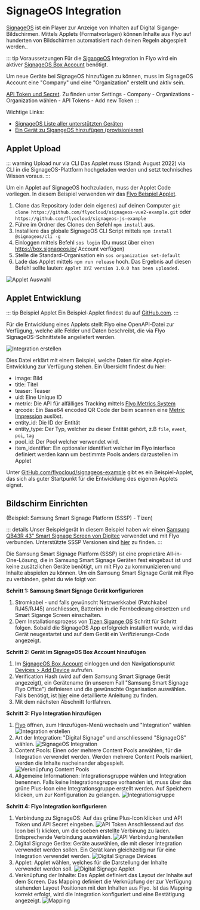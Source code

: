 # SignageOS Integration

[SignageOS](https://www.signageos.io/) ist ein Player zur Anzeige von Inhalten auf Digital Sigange-Bildschirmen. Mittels Applets (Formatvorlagen) können Inhalte aus Flyo auf hunderten von Bildschirmen automatisiert nach deinen Regeln abgespielt werden..

::: tip Voraussetzungen
 Für die [SigangeOS](https://signageos.io) Integration in Flyo wird ein aktiver [SignageOS Box Account](https://box.signageos.io/) benötigt.

Um neue Geräte bei SignageOS hinzufügen zu können, muss im SignageOS Account eine "Company" und eine "Organization" erstellt und aktiv sein.

[API Token und Secret](https://box.signageos.io). Zu finden unter Settings - Company - Organizations - Organization wählen - API Tokens - Add new Token
:::

Wichtige Links:

+ [SignageOS Liste aller unterstützten Geräten](https://www.signageos.io/supported-devices/)
+ [Ein Gerät zu SigangeOS hinzufügen (provisionieren)](https://docs.signageos.io/provisioning)

## Applet Upload

::: warning Upload nur via CLI
Das Applet muss (Stand: August 2022) via CLI in die SignageOS-Plattform hochgeladen werden und setzt technisches Wissen voraus.
:::

Um ein Applet auf SignageOS hochzuladen, muss der Applet Code vorliegen. In diesem Beispiel verwenden wir das [Flyo Beispiel Applet](https://github.com/flyocloud/signageos-example).

1. Clone das Repository (oder dein eigenes) auf deinen Computer `git clone https://github.com/flyocloud/signageos-vue2-example.git` oder `https://github.com/flyocloud/signageos-js-example`
2. Führe im Ordner des Clones den Befehl `npm install` aus.
3. Installiere das globale SignageOS CLI Script mittels `npm install @signageos/cli -g`
4. Einloggen mittels Befehl `sos login` (Du musst über einen https://box.signageos.io/ Account verfügen)
5. Stelle die Standard-Organisation ein `sos organization set-default`
6. Lade das Applet mittels `npm run release` hoch. Das Ergebnis auf diesen Befehl sollte lauten: `Applet XYZ version 1.0.0 has been uploaded.`

![Applet Auswahl](assets/signageOS/applet-name.png)

## Applet Entwicklung

::: tip Beispiel Applet
Ein Beispiel-Applet findest du auf [GitHub.com](https://github.com/flyocloud/signageos-vue2-example).
:::

Für die Entwicklung eines Applets stellt Flyo eine OpenAPI-Datei zur Verfügung, welche alle Felder und Daten beschreibt, die via Flyo SignageOS-Schnittstelle angeliefert werden.

![Integration erstellen](assets/signageOS/openapi.png)

Dies Datei erklärt mit einem Beispiel, welche Daten für eine Applet-Entwicklung zur Verfügung stehen. Ein Übersicht findest du hier:

+ image: Bild
+ title: Titel
+ teaser: Teaser
+ uid: Eine Unique ID
+ metric: Die API für alfälliges Tracking mittels [Flyo Metrics System](/infos/metrics.md)
+ qrcode: Ein Base64 encoded QR Code der beim scannen eine [Metric Impression](/infos/metrics.md) auslöst.
+ entity_id: Die ID der Entität
+ entity_type: Der Typ, welcher zu dieser Entität gehört, z.B `file`, `event`, `poi`, `tag`
+ pool_id: Der Pool welcher verwendet wird.
+ item_identifier: Ein optionaler identifiert welcher im Flyo interface definiert werden kann um bestimmte Pools anders darzustellen im Applet

Unter [GitHub.com/flyocloud/signageos-example](https://github.com/flyocloud/signageos-example) gibt es ein Beispiel-Applet, das sich als guter Startpunkt für die Entwicklung des eigenen Applets eignet.

## Bildschirm Einrichten 

(Beispiel: Samsung Smart Signage Platform (SSSP) - Tizen)

::: details Unser Beispielgerät 
In diesem Beispiel haben wir einen [Samsung QB43R 43" Smart Signage Screen von Digitec](https://www.digitec.ch/de/s1/product/samsung-qb43r-43-3840-x-2160-pixels-digital-signage-11206798) verwendet und mit Flyo verbunden. Unterstützte SSSP Versionen sind [hier]( https://www.signageos.io/supported-devices/samsung-sssp-tizen) zu finden.
:::

Die Samsung Smart Signage Platform (SSSP) ist eine proprietäre All-in-One-Lösung, die in Samsung Smart Signage Geräten fest eingebaut ist und keine zusätzlichen Geräte benötigt, um mit Flyo zu kommunizieren und Inhalte abspielen zu können. Um ein Samsung Smart Signage Gerät mit Flyo zu verbinden, gehst du wie folgt vor:

**Schritt 1: Samsung Smart Signage Gerät konfigurieren**

1. Stromkabel - und falls gewünscht Netzwerkkabel (Patchkabel RJ45/RJ45) anschliessen, Batterien in die Fernbedieung einsetzen und Smart Sigange Screen einschalten.
2. Dem Installationsprozess von [Tizen Sigange OS](https://docs.signageos.io/provisioning/device-provisioning-tizen) Schritt für Schritt folgen. Sobald die SignageOS App erfolgreich installiert wurde, wird das Gerät neugestartet und auf dem Gerät ein Verifizierungs-Code angezeigt.

**Schritt 2: Gerät im SignageOS Box Account hinzufügen**

1. Im [SignageOS Box Account](https://box.signageos.io/) einloggen und den Navigationspunkt [Devices > Add Device](https://box.signageos.io/devices/new) aufrufen.
2. Verification Hash (wird auf dem Samsung Smart Signage Gerät angezeigt), ein Gerätename (in unserem Fall "Samsung Smart Signage Flyo Office") definieren und die gewünschte Organisation auswählen. Falls benötigt, ist [hier](https://docs.signageos.io/knowledge-base/how-to-provision-device-with-cloud) eine detaillierte Anleitung zu finden.
3. Mit dem nächsten Abschnitt fortfahren.

**Schritt 3: Flyo Integration hinzufügen**

1. [Flyo](https://flyo.cloud) öffnen, zum Hinzufügen-Menü wechseln und "Integration" wählen
![Integration erstellen](assets/signageOS/add-integration-step1.png)
2. Art der Integration: "Digital Signage" und anschliessend "SignageOS" wählen.
![SignageOS Integration](assets/signageOS/add-integration-step2.png)
3. Content Pools: Einen oder mehrere Content Pools anwählen, für die Integration verwendet werden. Werden mehrere Content Pools markiert, werden die Inhalte nacheinander abgespielt.
![Verknüpfung Content Pools](assets/signageOS/add-integration-step3.png)
4. Allgemeine Informationen: Integrationsgruppe wählen und Integration benennen. Falls keine Integrationsgruppe vorhanden ist, muss über das grüne Plus-Icon eine Integrationsgruppe erstellt werden. Auf Speichern klicken, um zur Konfiguration zu gelangen.
![Integrationsgruppe](assets/signageOS/add-integration-step4.png)

**Schritt 4: Flyo Integration konfigurieren**

1. Verbindung zu SignageOS: Auf das grüne Plus-Icon klicken und API Token und API Secret eingeben.
![API Token](assets/signageOS/add-integration-step5.png)
Anschliessend auf das Icon bei 1) klicken, um die soeben erstellte Verbinung zu laden. Entsprechende Verbindung auswählen.
![API Verbindung herstellen](assets/signageOS/add-integration-step6.png)
2. Digital Signage Geräte: Geräte auswählen, die mit dieser Integration verwendet werden sollen. Ein Gerät kann gleichzeitig nur für eine Integration verwendet werden.
![Digital Signage Devices](assets/signageOS/add-integration-step7.png)
3. Applet: Applet wählen, welches für die Darstellung der Inhalte verwendet werden soll.
![Digital Signage Applet](assets/signageOS/add-integration-step8.png)
4. Verknüpfung der Inhalte: Das Applet definiert das Layout der Inhalte auf dem Screen. Das Mapping definiert die Verknüpfung der zur Verfügung stehenden Layout Positionen mit den Inhalten aus Flyo. Ist das Mapping korrekt erfolgt, wird die Integration konfiguriert und eine Bestätigung angezeigt.
![Mapping](assets/signageOS/add-integration-step9.png)
